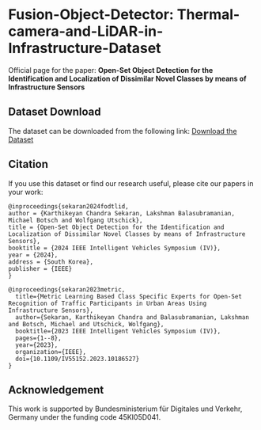 # Fusion-Object-Detector: Thermal-camera-and-LiDAR-in-Infrastructure-Dataset

Official page for the paper: **Open-Set Object Detection for the Identification and Localization of Dissimilar Novel Classes by means of Infrastructure Sensors**

## Dataset Download

The dataset can be downloaded from the following link: [Download the Dataset](https://faubox.rrze.uni-erlangen.de/getlink/fiYGhgiVRNcsD43Ki8jSko/main.zip)

## Citation

If you use this dataset or find our research useful, please cite our papers in your work:

```
@inproceedings{sekaran2024fodtlid,
author = {Karthikeyan Chandra Sekaran, Lakshman Balasubramanian, Michael Botsch and Wolfgang Utschick},
title = {Open-Set Object Detection for the Identification and Localization of Dissimilar Novel Classes by means of Infrastructure Sensors},
booktitle = {2024 IEEE Intelligent Vehicles Symposium (IV)},
year = {2024},
address = {South Korea},
publisher = {IEEE}
}

@inproceedings{sekaran2023metric,
  title={Metric Learning Based Class Specific Experts for Open-Set Recognition of Traffic Participants in Urban Areas Using Infrastructure Sensors},
  author={Sekaran, Karthikeyan Chandra and Balasubramanian, Lakshman and Botsch, Michael and Utschick, Wolfgang},
  booktitle={2023 IEEE Intelligent Vehicles Symposium (IV)},
  pages={1--8},
  year={2023},
  organization={IEEE},
  doi={10.1109/IV55152.2023.10186527}
}
```

## Acknowledgement
This work is supported by Bundesministerium für Digitales und Verkehr, Germany under the funding code 45KI05D041.
